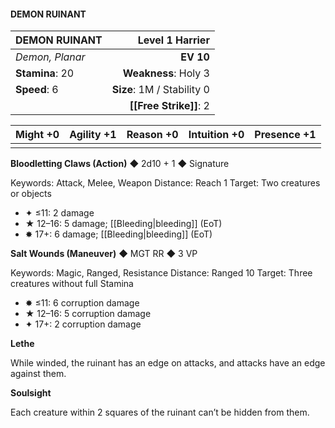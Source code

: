 #### DEMON RUINANT

| DEMON RUINANT   |        **Level 1 Harrier** |
| :-------------- | -------------------------: |
| *Demon, Planar* |                  **EV 10** |
| **Stamina**: 20 |       **Weakness**: Holy 3 |
| **Speed**: 6    | **Size**: 1M / Stability 0 |
|                 |         **[[Free Strike]]**: 2 |

| **Might** +0 | **Agility** +1 | **Reason** +0 | **Intuition** +0 | **Presence** +1 |
| ------------ | -------------- | ------------- | ---------------- | --------------- |
|              |                |               |                  |                 |

**Bloodletting Claws (Action)** ◆ 2d10 + 1 ◆ Signature

Keywords: Attack, Melee, Weapon
Distance: Reach 1
Target: Two creatures or objects

- ✦ ≤11: 2 damage
- ★ 12–16: 5 damage; [[Bleeding\|bleeding]] (EoT)
- ✸ 17+: 6 damage; [[Bleeding\|bleeding]] (EoT)

**Salt Wounds (Maneuver)** ◆ MGT RR ◆ 3 VP

Keywords: Magic, Ranged, Resistance
Distance: Ranged 10
Target: Three creatures without full Stamina

- ✸ ≤11: 6 corruption damage
- ★ 12–16: 5 corruption damage
- ✦ 17+: 2 corruption damage

**Lethe**

While winded, the ruinant has an edge on attacks, and attacks have an edge against them.

**Soulsight**

Each creature within 2 squares of the ruinant can’t be hidden from them.
